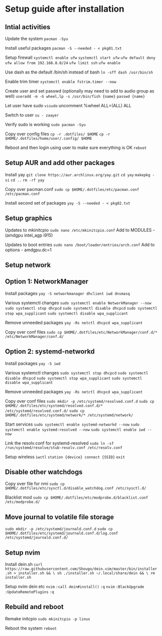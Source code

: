 # Setup guide after installation

## Intial activities

Update the system
`pacman -Syu`

Install useful packages
`pacman -S --needed - < pkg01.txt`

Setup firewall
`systemctl enable ufw`
`systemctl start ufw`
`ufw default deny`
`ufw allow from 192.168.8.0/24`
`ufw limit ssh`
`ufw enable`

Use dash as the default /bin/sh instead of bash
`ln -sfT dash /usr/bin/sh`

Enable trim timer
`systemctl enable fstrim.timer --now`

Create user and set passwd (optionally may need to add to audio group as well)
`useradd -m -G wheel,lp -s /usr/bin/fish {name}`
`passwd {name}`

Let user have sudo
`visudo`
    uncomment %wheel ALL=(ALL) ALL

Switch to user
`su - zaayer`

Verify sudo is working
`sudo pacman -Syu`

Copy over config files
`cp -r .dotfiles/ $HOME`
`cp -r $HOME/.dotfiles/home/user/.config/ $HOME`

Reboot and then login using user to make sure everything is OK
`reboot`

## Setup AUR and add other packages

Install yay
`git clone https://aur.archlinux.org/yay.git`
`cd yay`
`makepkg -si`
`cd ..`
`rm -rf yay`

Copy over pacman.conf
`sudo cp $HOME/.dotfiles/etc/pacman.conf /etc/pacman.conf`

Install second set of packages
`yay -S --needed - < pkg02.txt`

## Setup graphics

Updates to mkinitcpio
`sudo nano /etc/mkinitcpio.conf`
    Add to MODULES - (amdgpu intel_agp i915)

Updates to boot entries
`sudo nano /boot/loader/entries/arch.conf`
    Add to options - amdgpu.dc=1

## Setup network

## Option 1: NetworkManager

Install packages
`yay -S networkmanager dhclient iwd dnsmasq`

Various systemctl changes
`sudo systemctl enable NetworkManager --now`
`sudo systemctl stop dhcpcd`
`sudo systemctl disable dhcpcd`
`sudo systemctl stop wpa_supplicant`
`sudo systemctl disable wpa_supplicant`

Remove unneeded packages
`yay -Rs netctl dhcpcd wpa_supplicant`

Copy over conf files
`sudo cp $HOME/.dotfiles/etc/NetworkManager/conf.d/* /etc/NetworkManager/conf.d/`

## Option 2: systemd-networkd

Install packages
`yay -S iwd`

Various systemctl changes
`sudo systemctl stop dhcpcd`
`sudo systemctl disable dhcpcd`
`sudo systemctl stop wpa_supplicant`
`sudo systemctl disable wpa_supplicant`

Remove unneeded packages
`yay -Rs netctl dhcpcd wpa_supplicant`

Copy over conf files
`sudo mkdir -p /etc/systemd/resolved.conf.d`
`sudo cp $HOME/.dotfiles/etc/systemd/resolved.conf.d/* /etc/systemd/resolved.conf.d/`
`sudo cp $HOME/.dotfiles/etc/systemd/network/* /etc/systemd/network/`

Start services
`sudo systemctl enable systemd-networkd --now`
`sudo systemctl enable systemd-resolved --now`
`sudo systemctl enable iwd --now`

Link the resolv.conf for systemd-resolved
`sudo ln -sf /run/systemd/resolve/stub-resolv.conf /etc/resolv.conf`

Setup wireless
`iwctl`
`station {device} connect {SSID}`
`exit`

## Disable other watchdogs

Copy over file for nmi
`sudo cp $HOME/.dotfiles/etc/sysctl.d/disable_watchdog.conf /etc/sysctl.d/`

Blacklist mod
`sudo cp $HOME/.dotfiles/etc/modprobe.d/blacklist.conf /etc/modprobe.d/`

## Move journal to volatile file storage

`sudo mkdir -p /etc/systemd/journald.conf.d`
`sudo cp $HOME/.dotfiles/etc/systemd/journald.conf.d/log.conf /etc/systemd/journald.conf.d/`

## Setup nvim

Install dein.sh
`curl https://raw.githubusercontent.com/Shougo/dein.vim/master/bin/installer.sh > installer.sh && \
sh ./installer.sh ~/.local/share/dein && \
rm installer.sh`

Setup nvim dein etc
`nvim`
`:call dein#install()`
`:q`
`nvim`
`:BlackUpgrade`
`:UpdateRemotePlugins`
`:q`

## Rebuild and reboot

Remake initcpio
`sudo mkinitcpio -p linux`

Reboot the system
`reboot`
